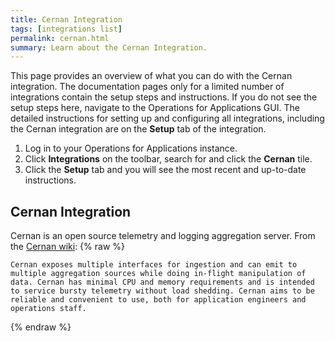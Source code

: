 ```yaml
---
title: Cernan Integration
tags: [integrations list]
permalink: cernan.html
summary: Learn about the Cernan Integration.
---
```


This page provides an overview of what you can do with the Cernan integration. The documentation pages only for a limited number of integrations contain the setup steps and instructions. If you do not see the setup steps here, navigate to the Operations for Applications GUI. The detailed instructions for setting up and configuring all integrations, including the Cernan integration are on the **Setup** tab of the integration.

1. Log in to your Operations for Applications instance. 
2. Click **Integrations** on the toolbar, search for and click the **Cernan** tile. 
3. Click the **Setup** tab and you will see the most recent and up-to-date instructions.

## Cernan Integration

Cernan is an open source telemetry and logging aggregation server. From the [Cernan wiki](https://github.com/postmates/cernan/wiki):
{% raw %}
```
Cernan exposes multiple interfaces for ingestion and can emit to multiple aggregation sources while doing in-flight manipulation of data. Cernan has minimal CPU and memory requirements and is intended to service bursty telemetry without load shedding. Cernan aims to be reliable and convenient to use, both for application engineers and operations staff.
```
{% endraw %}






